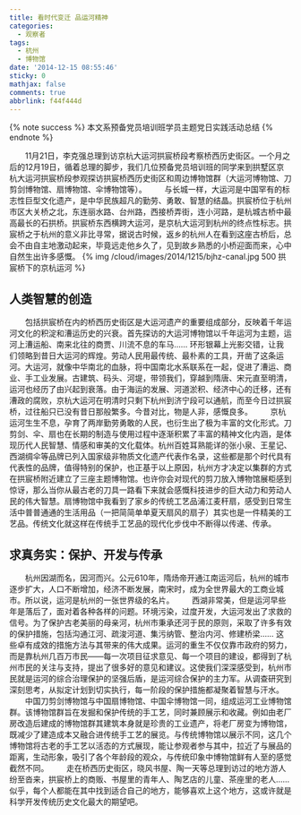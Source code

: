 ```yaml
---
title: 看时代变迁 品运河精神
categories:
  - 观察者
tags:
  - 杭州
  - 博物馆
date: '2014-12-15 08:55:46'
sticky: 0
mathjax: false
comments: true
abbrlink: f44f444d
---
```


{% note success %}
本文系预备党员培训班学员主题党日实践活动总结
{% endnote %}

　　11月21日，李克强总理到访京杭大运河拱宸桥段考察桥西历史街区。一个月之后的12月19日，循着总理的脚步，我们几位预备党员培训班的同学来到拱墅区京杭大运河拱宸桥段参观探访拱宸桥西历史街区和周边博物馆群（大运河博物馆、刀剪剑博物馆、扇博物馆、伞博物馆等）。<!-- more -->
　　与长城一样，大运河是中国罕有的标志性巨型文化遗产，是中华民族超凡的勤劳、勇敢、智慧的结晶。拱宸桥位于杭州市区大关桥之北，东连丽水路、台州路，西接桥弄街，连小河路，是杭城古桥中最高最长的石拱桥。拱宸桥东西横跨大运河，是京杭大运河到杭州的终点性标志。拱宸桥之于杭州的意义非比寻常，据说古时候，返乡的杭州人在看到这座古桥后，总会不由自主地激动起来，毕竟远走他乡久了，见到故乡熟悉的小桥迎面而来，心中自然生出许多感慨。
{% img /cloud/images/2014/1215/bjhz-canal.jpg 500 拱宸桥下的京杭运河 %}

## 人类智慧的创造
　　包括拱宸桥在内的桥西历史街区是大运河遗产的重要组成部分，反映着千年运河文化的积淀和漕运历史的兴衰。首先探访的大运河博物馆以千年运河为主题，运河上漕运船、南来北往的商贾、川流不息的车马…… 环形银幕上光影交错，让我们领略到昔日大运河的辉煌。劳动人民用最传统、最朴素的工具，开凿了这条运河。大运河，就像中华南北的血脉，将中国南北水系联系在一起，促进了漕运、商业、手工业发展。古建筑、码头、河堤，带领我们，穿越到隋唐、宋元直至明清，运河也经历了由兴起到衰落。由于海运的发展、河道淤积、经济中心的迁移，还有漕政的腐败，京杭大运河在明清时只剩下杭州到济宁段可以通航，而至今日过拱宸桥，过往船只已没有昔日那般繁多。今昔对比，物是人非，感慨良多。
　　京杭运河生生不息，孕育了两岸勤劳勇敢的人民，也衍生出了极为丰富的文化形式。刀剪剑、伞、扇也在长期的制造与使用过程中逐渐积累了丰富的精神文化内涵，是体现历代人民智慧、情感和审美的文化载体。杭州百姓耳熟能详的张小泉、王星记、西湖绸伞等品牌已列入国家级非物质文化遗产代表作名录，这些都是那个时代具有代表性的品牌，值得特别的保护，也正基于以上原因，杭州方才决定以集群的方式在拱宸桥附近建立了三座主题博物馆。也许你会对现代的剪刀放入博物馆展柜感到惊讶，那么当你从最古老的刀具一路看下来就会感慨科技进步的巨大动力和劳动人民的伟大智慧。扇博物馆中我看到了家乡的传统工艺品浦江麦秆扇，感受到日常生活中普普通通的生活用品（一把简简单单夏天扇风的扇子）其实也是一件精美的工艺品。传统文化就这样在传统手工艺品的现代化步伐中不断得以传递、传承。

## 求真务实：保护、开发与传承
　　杭州因湖而名，因河而兴。公元610年，隋炀帝开通江南运河后，杭州的城市逐步扩大，人口不断增加，经济不断发展，南宋时，成为全世界最大的工商业城市。所以说，运河是杭州的一张世界级的名片。
　　西湖非常美，但是运河早些年是落后了，面对着各种各样的问题。环境污染，过度开发，大运河发出了求救的信号。为了保护古老美丽的母亲河，杭州市秉承还河于民的原则，采取了许多有效的保护措施，包括沟通江河、疏浚河道、集污纳管、整治内河、修建桥梁…… 这些卓有成效的措施方法与其带来的伟大成果。运河的重生不仅仅靠市政府的努力，而是靠杭州几百万市民——每一次项目征求意见、每一个项目的建设，都得到了杭州市民的关注与支持，提出了很多好的意见和建议。这使我们深深感受到，杭州市民就是运河的综合治理保护的坚强后盾，是运河综合保护的主力军。从调查研究到深刻思考，从拟定计划到切实执行，每一阶段的保护措施都凝聚着智慧与汗水。
　　中国刀剪剑博物馆与中国扇博物馆、中国伞博物馆一同，组成运河工业博物馆群。该博物馆群旨在发掘和保护传统的手工艺，同时兼顾展示和收藏。例如由老厂房改造后建成的博物馆群其建筑本身就是珍贵的工业遗产，将老厂房变为博物馆，既减少了建造成本又融合进传统手工艺的展览。与传统博物馆以展示不同，这几个博物馆将古老的手工艺以活态的方式展现，能让参观者参与其中，拉近了与展品的距离，生动形象，吸引了各个年龄段的观众，与传统印象中博物馆鲜有人至的感觉截然不同。
　　走在桥西历史街区，晓风书屋、陶一天等总理到访过的地方游人纷至沓来，拱宸桥上的商贩、书屋里的青年人、陶艺店的儿童、茶座里的老人…… 似乎，每个人都能在其中找到适合自己的地方，能够喜欢上这个地方，这或许就是科学开发传统历史文化最大的期望吧。
